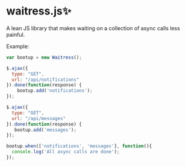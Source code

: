 waitress.js✨
===========

A lean JS library that makes waiting on a collection of async calls less painful.

Example:

```javascript
var bootup = new Waitress();

$.ajax({
  type: "GET",
  url: "/api/notifications"
}).done(function(response) {
	bootup.add('notifications');
});

$.ajax({
  type: "GET",
  url: "/api/messages"
}).done(function(response) {
   bootup.add('messages');
});

bootup.when(['notifications', 'messages'], function(){
  console.log('All async calls are done');
});
```
